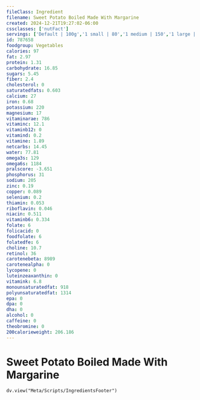 ```yaml
---
fileClass: Ingredient
filename: Sweet Potato Boiled Made With Margarine
created: 2024-12-21T19:27:02-06:00
cssclasses: ['nutFact']
servings: ['Default | 100g','1 small | 80','1 medium | 150','1 large | 235','1 cup, mashed | 250','1 oz, raw, yields | 25']
id: 787658
foodgroup: Vegetables
calories: 97
fat: 2.97
protein: 1.31
carbohydrate: 16.85
sugars: 5.45
fiber: 2.4
cholesterol: 0
saturatedfats: 0.603
calcium: 27
iron: 0.68
potassium: 220
magnesium: 17
vitaminarae: 786
vitaminc: 12.1
vitaminb12: 0
vitamind: 0.2
vitamine: 1.89
netcarbs: 14.45
water: 77.81
omega3s: 129
omega6s: 1184
pralscore: -3.651
phosphorus: 31
sodium: 205
zinc: 0.19
copper: 0.089
selenium: 0.2
thiamin: 0.053
riboflavin: 0.046
niacin: 0.511
vitaminb6: 0.334
folate: 6
folicacid: 0
foodfolate: 6
folatedfe: 6
choline: 10.7
retinol: 36
carotenebeta: 8989
carotenealpha: 0
lycopene: 0
luteinzeaxanthin: 0
vitamink: 6.8
monounsaturatedfat: 918
polyunsaturatedfat: 1314
epa: 0
dpa: 0
dha: 0
alcohol: 0
caffeine: 0
theobromine: 0
200calorieweight: 206.186
---
```


# Sweet Potato Boiled Made With Margarine

```dataviewjs
dv.view("Meta/Scripts/IngredientsFooter")
```